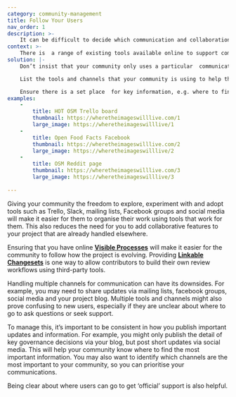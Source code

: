 ```yaml
---
category: community-management
title: Follow Your Users
nav_order: 1
description: >-
    It can be difficult to decide which communication and collaboration tools are best to use on a project.
context: >-
    There is  a range of existing tools available online to support communication and collaboration. Your community may already be using some of these tools in their other activities at home or at work. Replicating these tools, eg by adding features to your project, can be costly to build and maintain.
solution: |-
    Don’t insist that your community only uses a particular  communication/collaboration tool. Allow them to use whichever services they find effective.

    List the tools and channels that your community is using to help the community connect with one another.

    Ensure there is a set place  for key information, e.g. where to find your **[Published Policies](/patterns/project-governance/published-policies)**, and that the contact points for project leads are clear. Be consistent about which channels you use for important updates, but otherwise engage with the community in ways that are convenient to them.
examples:
    -
        title: HOT OSM Trello board
        thumbnail: https://wheretheimageswilllive.com/1
        large_image: https://wheretheimageswilllive/1
    -
        title: Open Food Facts Facebook
        thumbnail: https://wheretheimageswilllive.com/2
        large_image: https://wheretheimageswilllive/2
    -
        title: OSM Reddit page
        thumbnail: https://wheretheimageswilllive.com/3
        large_image: https://wheretheimageswilllive/3
    
---
```


Giving your community the freedom to explore, experiment with and adopt tools such as Trello, Slack, mailing lists, Facebook groups and social media will make it easier for them to organise their work using tools that work for them. This also reduces the need for you to add collaborative features to your project that are already handled elsewhere.

Ensuring that you have online **[Visible Processes](/patterns/project-governance/visible-processes)** will make it easier for the community to follow how the project is evolving. Providing **[Linkable Changesets](/patterns/workflow/linkable-changeset)** is one way to allow contributors to build their own review workflows using third-party tools.

Handling multiple channels for communication can have its downsides. For example, you may need to share updates via mailing lists, facebook groups, social media and your project blog. Multiple tools and channels might also prove confusing to new users, especially if they are unclear about where to go to ask questions or seek support.

To manage this, it’s important to be consistent in how you publish important updates and information. For example, you might only publish the detail of key governance decisions via your blog, but post short updates via social media. This will help your community know where to find the most important information. You may also want to identify which channels are the most important to your community, so you can prioritise your communications.

Being clear about where users can go to get ‘official’ support is also helpful.
